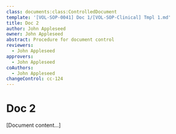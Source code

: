 ```yaml
---
class: documents:class:ControlledDocument
template: '[VOL-SOP-0041] Doc 1/[VOL-SOP-Clinical] Tmpl 1.md'
title: Doc 2
author: John Appleseed
owner: John Appleseed
abstract: Procedure for document control
reviewers:
  - John Appleseed
approvers:
  - John Appleseed
coAuthors:
  - John Appleseed
changeControl: cc-124
---
```

# Doc 2

[Document content...]

